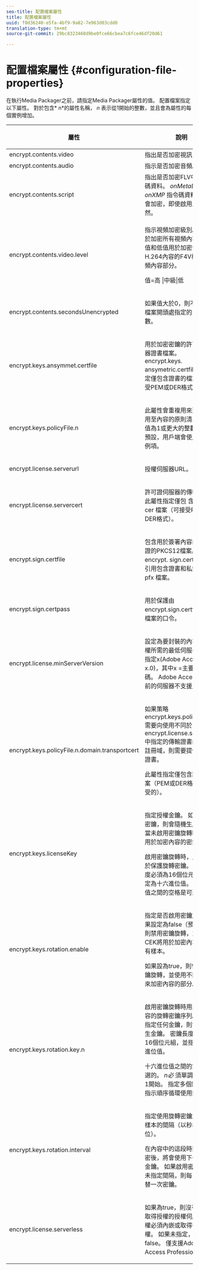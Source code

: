 ```yaml
---
seo-title: 配置檔案屬性
title: 配置檔案屬性
uuid: f0d36240-e5fa-4bf9-9a82-7e963d03cdd0
translation-type: tm+mt
source-git-commit: 29bc8323460d9be0fce66cbea7c6fce46df20d61

---
```



# 配置檔案屬性 {#configuration-file-properties}

在執行Media Packager之前，請指定Media Packager屬性的值。 配置檔案指定以下屬性。 對於包含* n*的屬性名稱， *n* 表示從1開始的整數，並且會為屬性的每個實例增加。

<table frame="all" colsep="1" rowsep="1" class="+ topic/table adobe-d/table " id="table_dx4_mpy_n4"> 
 <thead class="- topic/thead "> 
  <tr rowsep="1" class="- topic/row "> 
   <th colname="1" class="- topic/entry entry"> <p class="- topic/p ">屬性 </p> </th> 
   <th colname="2" class="- topic/entry entry"> <p class="- topic/p ">說明 </p> </th> 
  </tr> 
 </thead>
 <tbody class="- topic/tbody "> 
  <tr rowsep="1" class="- topic/row "> 
   <td colname="1" class="- topic/entry "><span class="codeph"> encrypt.contents.video</span> </td> 
   <td colname="2" class="- topic/entry "> 指出是否加密視訊內容。 </td> 
  </tr> 
  <tr rowsep="1" class="- topic/row "> 
   <td colname="1" class="- topic/entry "><span class="codeph"> encrypt.contents.audio</span> </td> 
   <td colname="2" class="- topic/entry "> 指示是否加密音頻。 </td> 
  </tr> 
  <tr rowsep="1" class="- topic/row "> 
   <td colname="1" class="- topic/entry "><span class="codeph"> encrypt.contents.script</span> </td> 
   <td colname="2" class="- topic/entry ">指出是否加密FLV中的指令碼資料。 <i class="+ topic/ph hi-d/i ">onMetaData</i> 和 <i class="+ topic/ph hi-d/i ">onXMP</i> 指令碼資料標籤不會加密，即使啟用此選項亦然。 </td> 
  </tr> 
  <tr rowsep="1" class="- topic/row "> 
   <td colname="1" class="- topic/entry "><span class="codeph"> encrypt.contents.video.level</span> </td> 
   <td colname="2" class="- topic/entry "> <p class="- topic/p ">指示視頻加密級別。 高值用於加密所有視頻內容，而中值和低值用於加密包含H.264內容的F4V檔案的視頻內容部分。 </p> <p class="- topic/p ">值=高 <span class="codeph"> |中級|低</span> </p> </td> 
  </tr> 
  <tr rowsep="1" class="- topic/row "> 
   <td colname="1" class="- topic/entry "><span class="codeph"> encrypt.contents.secondsUnencrypted</span> </td> 
   <td colname="2" class="- topic/entry "> <p class="- topic/p ">如果值大於0，則不會加密檔案開頭處指定的內容秒數。 </p> </td> 
  </tr> 
  <tr rowsep="1" class="- topic/row "> 
   <td colname="1" class="- topic/entry "><span class="codeph"> encrypt.keys.ansymmet.certfile</span> </td> 
   <td colname="2" class="- topic/entry "> <p class="- topic/p ">用於加密密鑰的許可證伺服器證書檔案。 encrypt.keys. <span class="codeph"> ansymetric.certfile</span> 屬性指定僅包含證書的檔案（可接受PEM或DER格式）。 </p> </td> 
  </tr> 
  <tr rowsep="1" class="- topic/row "> 
   <td colname="1" class="- topic/entry "><span class="+ topic/ph pr-d/codeph codeph">encrypt.keys.policyFile.n</span> </td> 
   <td colname="2" class="- topic/entry "> <p class="- topic/p ">此屬性會重複用來建立要套用至內容的原則清單。 <span class="codeph"> n</span> 是值為1或更大的整數。 根據預設，用戶端會使用第一個例項。 </p> </td> 
  </tr> 
  <tr rowsep="1" class="- topic/row "> 
   <td colname="1" class="- topic/entry "><span class="codeph"> encrypt.license.serverurl</span> </td> 
   <td colname="2" class="- topic/entry "> <p class="- topic/p ">授權伺服器URL。 </p> </td> 
  </tr> 
  <tr rowsep="1" class="- topic/row "> 
   <td colname="1" class="- topic/entry "><span class="codeph"> encrypt.license.servercert</span> </td> 
   <td colname="2" class="- topic/entry "> <p class="- topic/p ">許可證伺服器的傳輸證書。 此屬性指定僅包 <span class="filepath"> 含證書的。cer</span> 檔案（可接受PEM或DER格式）。 </p> </td> 
  </tr> 
  <tr rowsep="1" class="- topic/row "> 
   <td colname="1" class="- topic/entry "><span class="codeph"> encrypt.sign.certfile</span> </td> 
   <td colname="2" class="- topic/entry "> <p class="- topic/p ">包含用於簽署內容的封裝憑證的PKCS12檔案。 encrypt. <span class="codeph"> sign.certfile</span> 應該引用包含證書和私鑰 <span class="filepath"> 的。pfx</span> 檔案。 </p> </td> 
  </tr> 
  <tr rowsep="1" class="- topic/row "> 
   <td colname="1" class="- topic/entry "><span class="codeph"> encrypt.sign.certpass</span> </td> 
   <td colname="2" class="- topic/entry "> <p class="- topic/p ">用於保護由 <span class="codeph"> encrypt.sign.certfile指定檔案的口令</span>。 </p> </td> 
  </tr> 
  <tr rowsep="1" class="- topic/row "> 
   <td colname="1" class="- topic/entry "><span class="codeph"> encrypt.license.minServerVersion</span> </td> 
   <td colname="2" class="- topic/entry "> <p class="- topic/p ">設定為要封裝的內容發行授權所需的最低伺服器版本。 指定x(Adobe Access x.0)，其中x =主要版本號碼。 Adobe Access 3.0之前的伺服器不支援此設定。 </p> </td> 
  </tr> 
  <tr rowsep="1" class="- topic/row "> 
   <td colname="1" class="- topic/entry "><span class="codeph">encrypt.keys.policyFile.n.domain.transportcert</span> </td> 
   <td colname="2" class="- topic/entry "> <p class="- topic/p ">如果策略 <span class="+ topic/ph pr-d/codeph codeph"> encrypt.keys.policyFile.n</span> 需要向使用不同於 <span class="+ topic/ph pr-d/codeph codeph"></span>encrypt.license.servercert中指定的傳輸證書的伺服器註冊域，則需要提供域傳輸證書。 </p> <p class="- topic/p ">此屬性指定僅包含證書的檔案（PEM或DER格式是可接受的）。 </p> </td> 
  </tr> 
  <tr rowsep="1" class="- topic/row "> 
   <td colname="1" class="- topic/entry "><span class="codeph"> encrypt.keys.licenseKey</span> </td> 
   <td colname="2" class="- topic/entry "> <p class="- topic/p ">指定授權金鑰。 如果未指定密鑰，則會隨機生成密鑰。 當未啟用密鑰旋轉時，此為用於加密內容的密鑰。 </p> <p class="- topic/p ">啟用密鑰旋轉時，此密鑰用於保護旋轉密鑰。 索引鍵長度必須為16個位元組，並指定為十六進位值。 十六進位值之間的空格是可選的。 </p> </td> 
  </tr> 
  <tr rowsep="1" class="- topic/row "> 
   <td colname="1" class="- topic/entry "><span class="codeph"> encrypt.keys.rotation.enable</span> </td> 
   <td colname="2" class="- topic/entry "> <p class="- topic/p ">指定是否啟用密鑰旋轉。 如果設定為false（預設值），則禁用密鑰旋轉，並且主CEK將用於加密內容中的所有樣本。 </p> <p class="- topic/p ">如果設為true，則會啟用金鑰旋轉，並使用不同的金鑰來加密內容的部分。 </p> </td> 
  </tr> 
  <tr rowsep="1" class="- topic/row "> 
   <td colname="1" class="- topic/entry "><span class="codeph">encrypt.keys.rotation.key.n</span> </td> 
   <td colname="2" class="- topic/entry "> <p class="- topic/p ">啟用密鑰旋轉時用來加密內容的旋轉密鑰序列。 如果未指定任何金鑰，則會隨機產生金鑰。 密鑰長度必須為16個位元組，並指定為十六進位值。 </p> <p class="- topic/p ">十六進位值之間的空格是可選的。 <i class="+ topic/ph hi-d/i ">n必</i> 須單調增加，從1開始。 指定多個鍵時，按指示順序循環使用鍵。 </p> </td> 
  </tr> 
  <tr rowsep="1" class="- topic/row "> 
   <td colname="1" class="- topic/entry "><span class="codeph"> encrypt.keys.rotation.interval</span> </td> 
   <td colname="2" class="- topic/entry "> <p class="- topic/p ">指定使用旋轉密鑰加密內容樣本的間隔（以秒為單位）。 </p> <p class="- topic/p ">在內容中的這段時間經過加密後，將會使用下一個旋轉金鑰。 如果啟用密鑰輪替且未指定間隔，則每15分鐘輪替一次密鑰。 </p> </td> 
  </tr> 
  <tr rowsep="0" class="- topic/row "> 
   <td colname="1" class="- topic/entry "><span class="codeph"> encrypt.license.serverless</span> </td> 
   <td colname="2" class="- topic/entry "> <p class="- topic/p ">如果為true，則沒有可從中取得授權的授權伺服器。 授權必須內嵌或取得帶外授權。 如果未指定，則預設為false。 僅支援Adobe Access Professional。 </p> </td> 
  </tr> 
 </tbody> 
</table>

